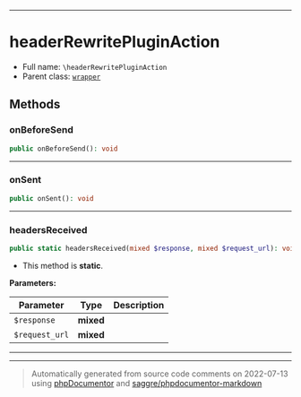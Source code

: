 ***

# headerRewritePluginAction





* Full name: `\headerRewritePluginAction`
* Parent class: [`wrapper`](./yxorP/inc/wrapper.md)




## Methods


### onBeforeSend



```php
public onBeforeSend(): void
```











***

### onSent



```php
public onSent(): void
```











***

### headersReceived



```php
public static headersReceived(mixed $response, mixed $request_url): void
```



* This method is **static**.




**Parameters:**

| Parameter | Type | Description |
|-----------|------|-------------|
| `$response` | **mixed** |  |
| `$request_url` | **mixed** |  |




***


***
> Automatically generated from source code comments on 2022-07-13 using [phpDocumentor](http://www.phpdoc.org/) and [saggre/phpdocumentor-markdown](https://github.com/Saggre/phpDocumentor-markdown)

